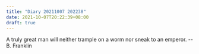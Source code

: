 ```yaml
---
title: "Diary 20211007 202238"
date: 2021-10-07T20:22:39+08:00
draft: true
---
```


A truly great man will neither trample on a worm nor sneak to an emperor. -- B. Franklin
